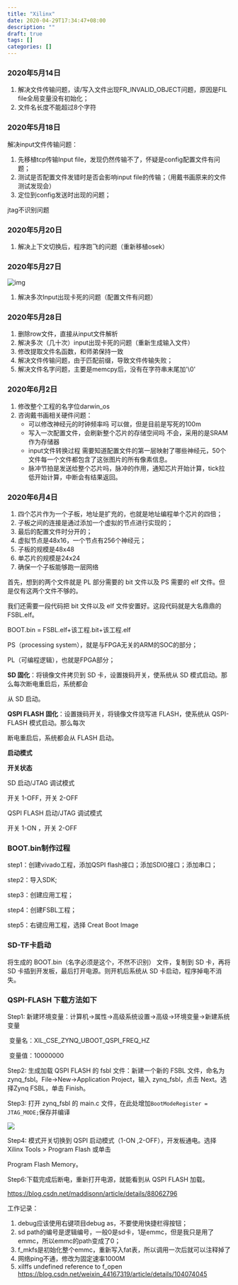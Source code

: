 ```yaml
---
title: "Xilinx"
date: 2020-04-29T17:34:47+08:00
description: ""
draft: true
tags: []
categories: []
---
```


### 2020年5月14日
1. 解决文件传输问题，读/写入文件出现FR_INVALID_OBJECT问题，原因是FIL file全局变量没有初始化；
2. 文件名长度不能超过8个字符

### 2020年5月18日

解决input文件传输问题：

1. 先移植tcp传输Input file，发现仍然传输不了，怀疑是config配置文件有问题；
2. 测试是否配置文件发错时是否会影响input file的传输；（用戴书画原来的文件测试发现会）
3. 定位到config发送时出现的问题；


jtag不识别问题

### 2020年5月20日

1. 解决上下文切换后，程序跑飞的问题（重新移植osek）

### 2020年5月27日

![img](https://images2018.cnblogs.com/blog/867021/201803/867021-20180322001733298-201433635.jpg)

1. 解决多次Input出现卡死的问题（配置文件有问题）

### 2020年5月28日

1. 删除row文件，直接从input文件解析
2. 解决多次（几十次）input出现卡死的问题（重新生成输入文件）
3. 修改提取文件名函数，和师弟保持一致
4. 解决文件传输问题，由于匹配前缀，导致文件传输失败；
5. 解决文件名字问题，主要是memcpy后，没有在字符串末尾加'\0'

### 2020年6月2日

1. 修改整个工程的名字位darwin_os
2. 咨询戴书画相关硬件问题：
   * 可以修改神经元的时钟频率吗
     可以做，但是目前是写死的100m
   * 写入一次配置文件，会刷新整个芯片的存储空间吗
     不会，采用的是SRAM作为存储器
   * input文件转换过程
     需要知道配置文件的第一层映射了哪些神经元，50个文件每一个文件都包含了这张图片的所有像素信息。
   * 脉冲节拍是发送给整个芯片吗，脉冲的作用，通知芯片开始计算，tick拉低开始计算，中断会有结果返回。

### 2020年6月4日

1. 四个芯片作为一个子板，地址是扩充的，也就是地址编程单个芯片的四倍；
2. 子板之间的连接是通过添加一个虚拟的节点进行实现的；
3. 最后的配置文件时分开的；
4. 虚拟节点是48x16，一个节点有256个神经元；
5. 子板的规模是48x48
6. 单芯片的规模是24x24
7. 确保一个子板能够跑一层网络

首先，想到的两个文件就是 PL 部分需要的 bit 文件以及 PS 需要的 elf 文件。但是仅有这两个文件不够的。

我们还需要一段代码把 bit 文件以及 elf 文件安置好。这段代码就是大名鼎鼎的 FSBL.elf。

BOOT.bin = FSBL.elf+该工程.bit+该工程.elf

PS（processing system），就是与FPGA无关的ARM的SOC的部分；

PL（可编程逻辑），也就是FPGA部分；

**SD 固化**：将镜像文件拷贝到 SD 卡，设置拨码开关，使系统从 SD 模式启动。那么每次断电重启后，系统都会

从 SD 启动。

**QSPI FLASH** **固化**：设置拨码开关，将镜像文件烧写进 FLASH，使系统从 QSPI-FLASH 模式启动。那么每次

断电重启后，系统都会从 FLASH 启动。

**启动模式** 

**开关状态**

SD 启动/JTAG 调试模式 

开关 1-OFF，开关 2-OFF

QSPI FLASH 启动/JTAG 调试模式 

开关 1-ON ，开关 2-OFF

### BOOT.bin制作过程

step1：创建vivado工程，添加QSPI flash接口；添加SDIO接口；添加串口；

step2：导入SDK;

step3：创建应用工程；

step4：创建FSBL工程；

step5：右键应用工程，选择 Creat Boot Image

### SD-TF卡启动

将生成的 BOOT.bin（名字必须是这个，不然不识别） 文件，复制到 SD 卡，再将 SD 卡插到开发板，最后打开电源。则开机后系统从 SD 卡启动，程序掉电不消失。

### QSPI-FLASH 下载方法如下

Step1: 新建环境变量：计算机->属性->高级系统设置->高级->环境变量->新建系统变量

​	变量名：XIL_CSE_ZYNQ_UBOOT_QSPI_FREQ_HZ

​	变量值：10000000

Step2: 生成加载 QSPI FLASH 的 fsbl 文件：新建一个新的 FSBL 文件，命名为 zynq_fsbl。File->New->Application Project，输入 zynq_fsbl，点击 Next。选择Zynq FSBL，单击 Finish。

Step3: 打开 zynq_fsbl 的 main.c 文件，在此处增加`BootModeRegister = JTAG_MODE;`保存并编译

![](https://gitee.com/chengshuyi/scripts/raw/master/img/20200429174920.png)

Step4: 模式开关切换到 QSPI 启动模式（1-ON ,2-OFF），开发板通电。选择 Xilinx Tools > Program Flash 或单击

Program Flash Memory。

Step6:下载完成后断电，重新打开电源，就能看到从 QSPI FLASH 加载。





https://blog.csdn.net/maddisonn/article/details/88062796





工作记录：

1. debug应该使用右键项目debug as，不要使用快捷栏得按钮；
2. sd path的编号是逻辑编号，一般0是sd卡，1是emmc，但是我只是用了emmc，所以emmc的path变成了0；
3. f_mkfs是初始化整个emmc，重新写入fat表，所以调用一次后就可以注释掉了
4. 网络ping不通，修改为固定速率1000M
5. xilffs undefined reference to f_open  https://blog.csdn.net/weixin_44167319/article/details/104074045
